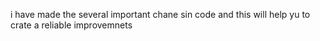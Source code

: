 i have made the several important chane sin code and this will help yu to crate a reliable improvemnets
